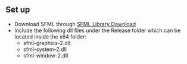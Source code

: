 ## Set up 
- Download SFML through [SFML Library Download](https://www.sfml-dev.org/download.php)
- Include the following dll files under the Release folder which can be located inside the x64 folder:
  - sfml-graphics-2.dll
  - sfml-system-2.dll
  - sfml-window-2.dll
